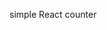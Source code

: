 
simple React counter

<!-- export class Button extends React.Component {
    state = {
        count: 0,
        maxNumber: 10,
        minNumber: 0,
        message: ''
      };

      incrementCount = () => {
        const { count, maxNumber } = this.state;
        const newCount = count < maxNumber ? count + 1 : count;
        const message = newCount === maxNumber ? "You win!" : "Keep going!";
    
        this.setState({
          count: newCount,
          message
        });
      };
    
      decrementCount = () => {
        this.setState({
          count: this.state.count - 1,
          message: ""
        });
      };
    
      resetCount = () => {
        this.setState({
          count: 0,
          message: ""
        });
      };

  render() {
    const { count, maxNumber, minNumber } = this.state;

    return (
        <div >
            <div>
                <Counter/>
        <button 
        disabled={count === maxNumber} onClick={this.incrementCount}>
          +
        </button>
        <button
          disabled={count === 0 || count === maxNumber}
          onClick={count > minNumber ? this.decrementCount : null}
        >
          -
        </button>
        {count === maxNumber && (
          <button onClick={this.resetCount}></button>
        )}
        <Message/>

      </div>
        </div>
    );
  }
} -->